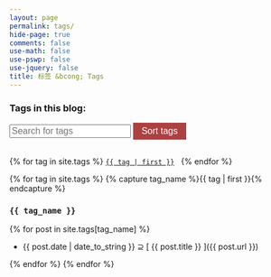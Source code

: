 ```yaml
---
layout: page
permalink: tags/
hide-page: true
comments: false
use-math: false
use-pswp: false
use-jquery: false
title: 标签 &bcong; Tags
---
```

<script type="text/javascript" src="/public/js/list.js"></script>
<link rel="stylesheet" href="{{ site.baseurl }}/public/css/font-awesome.css"/>

<div id="tags">
  <h3>Tags in this blog:</h3>
  <input type="text" class="search" placeholder="Search for tags">
  <button class="sort" data-sort="tag" data-insensitive="true">Sort tags</button>
  <ul class="list">
    {% for tag in site.tags %}
    <li><a href="#{{ tag | first | slugize }}" class="tag"><code>{{ tag | first }}</code></a></li>
    {% endfor %}
  </ul>
</div>


{% for tag in site.tags %}
{% capture tag_name %}{{ tag | first }}{% endcapture %}
<div id="{{ tag_name | slugize }}" ></div>

### `{{ tag_name }}` <sup><a href="#top"><i class="fa fa-angle-double-up"></i></a></sup>

{% for post in site.tags[tag_name] %}
* {{ post.date | date_to_string }} &supe; [ {{ post.title }} ]({{ post.url }})

{% endfor %}
{% endfor %}


<script>
var options = {
  valueNames: [ 'tag' ]
};

var tagList = new List('tags', options);
tagList.sort('tag', { order: "asc" });
</script>
<style type="text/css">
  .list {
    list-style: none;
    padding: 0;
    text-align: justify;
  }
  .list li {
    display: inline-block;
    margin: 0 0.5rem 0 0;
  }
  .sort {
    background-color:#ac4142;
    display:inline-block;
    cursor:pointer;
    color:#ffffff;
    font-size: 1rem;
    padding:6px 15px;
    border:0;
    margin-bottom: 1rem;
  }
  .sort:hover {
    background-color:#ac4142;
  }
  .sort:active {
    position:relative;
    top:1px;
  }
  .search {
    font-size: 1rem;
  }
</style>
